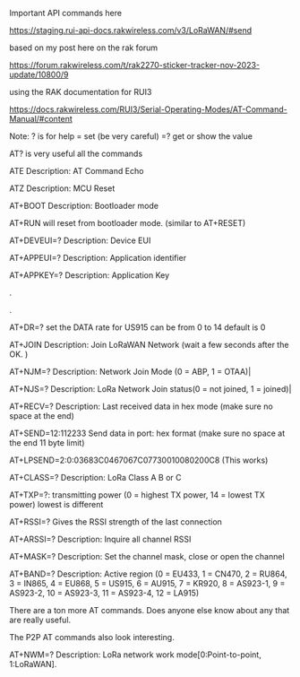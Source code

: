Important API commands here

https://staging.rui-api-docs.rakwireless.com/v3/LoRaWAN/#send







based on my post here on the rak forum   

https://forum.rakwireless.com/t/rak2270-sticker-tracker-nov-2023-update/10800/9


using the RAK documentation for RUI3 


https://docs.rakwireless.com/RUI3/Serial-Operating-Modes/AT-Command-Manual/#content


Note: ? is for help
= set (be very careful)
=? get or show the value

AT? is very useful all the commands

ATE Description: AT Command Echo

ATZ Description: MCU Reset

AT+BOOT Description: Bootloader mode

AT+RUN will reset from bootloader mode. (similar to AT+RESET)

AT+DEVEUI=? Description: Device EUI

AT+APPEUI=? Description: Application identifier

AT+APPKEY=? Description: Application Key




.




.



AT+DR=?   set the DATA rate for US915 can be from 0 to 14  default is 0

AT+JOIN Description: Join LoRaWAN Network (wait a few seconds after the OK. )

AT+NJM=? Description: Network Join Mode (0 = ABP, 1 = OTAA)|

AT+NJS=? Description: LoRa Network Join status(0 = not joined, 1 = joined)|

AT+RECV=? Description: Last received data in hex mode (make sure no space at the end)

AT+SEND=12:112233   Send data in port: hex format (make sure no space at the end  11 byte limit)


AT+LPSEND=2:0:03683C0467067C07730010080200C8    (This works)

AT+CLASS=? Description: LoRa Class A B or C

AT+TXP=?: transmitting power (0 = highest TX power, 14 = lowest TX power) lowest is different

AT+RSSI=?  Gives the RSSI strength of the last connection

AT+ARSSI=? Description: Inquire all channel RSSI

AT+MASK=? Description: Set the channel mask, close or open the channel



AT+BAND=?	Description: Active region
(0 = EU433, 1 = CN470, 2 = RU864, 3 = IN865, 4 = EU868,
5 = US915, 6 = AU915, 7 = KR920, 8 = AS923-1, 9 = AS923-2, 10 = AS923-3, 11 = AS923-4, 12 = LA915)


There are a ton more AT commands. Does anyone else know about any that are really useful.

The P2P AT commands also look interesting.

AT+NWM=?  Description: LoRa network work mode[0:Point-to-point, 1:LoRaWAN].
